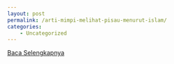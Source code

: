 ```yaml
---
layout: post
permalink: /arti-mimpi-melihat-pisau-menurut-islam/
categories:
    - Uncategorized
---
```


[Baca Selengkapnya](/08)